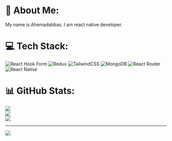 # 💫 About Me:
My name is Ahemadabbas. I am react native developer.<br>


# 💻 Tech Stack:
![React Hook Form](https://img.shields.io/badge/React%20Hook%20Form-%23EC5990.svg?style=for-the-badge&logo=reacthookform&logoColor=white) ![Redux](https://img.shields.io/badge/redux-%23593d88.svg?style=for-the-badge&logo=redux&logoColor=white) ![TailwindCSS](https://img.shields.io/badge/tailwindcss-%2338B2AC.svg?style=for-the-badge&logo=tailwind-css&logoColor=white) ![MongoDB](https://img.shields.io/badge/MongoDB-%234ea94b.svg?style=for-the-badge&logo=mongodb&logoColor=white) ![React Router](https://img.shields.io/badge/React_Router-CA4245?style=for-the-badge&logo=react-router&logoColor=white) ![React Native](https://img.shields.io/badge/react_native-%2320232a.svg?style=for-the-badge&logo=react&logoColor=%2361DAFB)
# 📊 GitHub Stats:
![](https://github-readme-stats.vercel.app/api?username=Ahemad007&theme=dark&hide_border=false&include_all_commits=true&count_private=true)<br/>
![](https://nirzak-streak-stats.vercel.app/?user=Ahemad007&theme=dark&hide_border=false)<br/>
![](https://github-readme-stats.vercel.app/api/top-langs/?username=Ahemad007&theme=dark&hide_border=false&include_all_commits=true&count_private=true&layout=compact)

---
[![](https://visitcount.itsvg.in/api?id=Ahemad007&icon=0&color=0)](https://visitcount.itsvg.in)

<!-- Proudly created with GPRM ( https://gprm.itsvg.in ) -->
